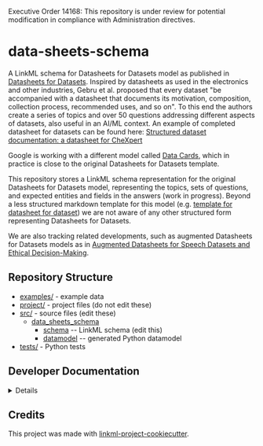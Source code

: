 Executive Order 14168: This repository is under review for potential modification in compliance with Administration directives.

# data-sheets-schema

A LinkML schema for Datasheets for Datasets model as published in [Datasheets for Datasets](https://m-cacm.acm.org/magazines/2021/12/256932-datasheets-for-datasets/fulltext). Inspired by datasheets as used in the electronics and other industries, Gebru et al. proposed that every dataset "be accompanied with a datasheet that documents its motivation, composition, collection process, recommended uses, and so on". To this end the authors create a series of topics and over 50 questions addressing different aspects of datasets, also useful in an AI/ML context. An example of completed datasheet for datasets can be found here:
[Structured dataset documentation: a datasheet for CheXpert](https://arxiv.org/abs/2105.03020)

Google is working with a different model called [Data Cards](https://arxiv.org/abs/2204.01075), which in practice is close to the original Datasheets for Datasets template.

This repository stores a LinkML schema representation for the original Datasheets for Datasets model, representing the topics, sets of questions, and expected entities and fields in the answers (work in progress). Beyond a less structured markdown template for this model (e.g. [template for datasheet for dataset](https://github.com/fau-masters-collected-works-cgarbin/datasheet-for-dataset-template)) we are not aware of any other structured form representing Datasheets for Datasets.

We are also tracking related developments, such as augmented Datasheets for Datasets models as in [Augmented Datasheets for Speech Datasets and Ethical Decision-Making](https://dl.acm.org/doi/10.1145/3593013.3594049).

## Repository Structure

* [examples/](examples/) - example data
* [project/](project/) - project files (do not edit these)
* [src/](src/) - source files (edit these)
  * [data_sheets_schema](src/data_sheets_schema)
    * [schema](src/data_sheets_schema/schema) -- LinkML schema
      (edit this)
    * [datamodel](src/data_sheets_schema/datamodel) -- generated
      Python datamodel
* [tests/](tests/) - Python tests

## Developer Documentation

<details>
Use the `make` command to generate project artefacts:

* `make all`: make everything
* `make deploy`: deploys site
</details>

## Credits

This project was made with
[linkml-project-cookiecutter](https://github.com/linkml/linkml-project-cookiecutter).
